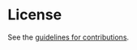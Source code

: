 # License

See the
[guidelines for contributions](https://github.com/dequbed/draft-reitzenstein-tls-krbpsk/blob/main/CONTRIBUTING.md).
